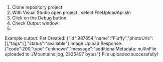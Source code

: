 1. Clone repository project
2. With Visual Studio open project , select FileUploadApi.sln
3. Click on the Debug button
4. Check Output window
5. 
Example output:
Pet Created: {"id":987654,"name":"Fluffy","photoUrls":[],"tags":[],"status":"available"}
Image Upload Response: {"code":200,"type":"unknown","message":"additionalMetadata: null\nFile uploaded to ./Mountains.jpg, 2335497 bytes"}
File uploaded successfully!
